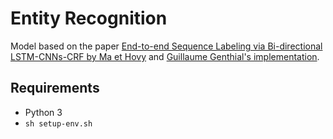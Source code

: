 # Entity Recognition

Model based on the paper [End-to-end Sequence Labeling via Bi-directional LSTM-CNNs-CRF by Ma et Hovy](https://arxiv.org/abs/1603.01354) and [Guillaume Genthial's implementation](https://github.com/guillaumegenthial/tf_ner).

## Requirements

* Python 3
* `sh setup-env.sh`